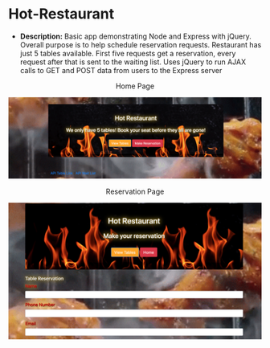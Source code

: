# Hot-Restaurant

* **Description:** Basic app demonstrating Node and Express with jQuery. Overall purpose is to help schedule reservation requests. Restaurant has just 5 tables available. First five requests get a reservation, every request after that is sent to the waiting list. Uses jQuery to run AJAX calls to GET and POST data from users to the Express server

<!-- * Live Demo: <https://example.bleh> -->

<p align="center">
Home Page
</p>

![Hot Restaurant Image](images/home.png)

<p align="center">
Reservation Page
</p>

![Hot Restaurant Reservation](images/reservations.png)
